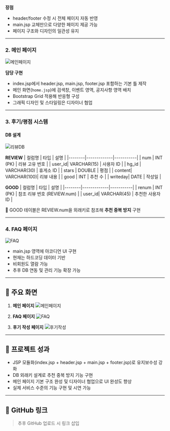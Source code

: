 
**장점**
- header/footer 수정 시 전체 페이지 자동 반영
- main.jsp 교체만으로 다양한 페이지 제공 가능
- 페이지 구조와 디자인의 일관성 유지

---

### 2. 메인 페이지
![메인페이지](./images/main.png)

**담당 구현**
- index.jsp에서 header.jsp, main.jsp, footer.jsp 포함하는 기본 틀 제작
- 메인 화면(`home.jsp`)에 검색창, 이벤트 영역, 공지사항 영역 배치
- Bootstrap Grid 적용해 반응형 구성
- 그래픽 디자인 및 스타일링은 디자이너 협업

---

### 3. 후기/평점 시스템

#### DB 설계
![리뷰DB](./images/review_db.png)

**REVIEW**
| 컬럼명  | 타입         | 설명       |
|--------|-------------|-----------|
| num    | INT (PK)    | 리뷰 고유 번호 |
| user_id| VARCHAR(15) | 사용자 ID |
| hg_id  | VARCHAR(30) | 휴게소 ID |
| stars  | DOUBLE      | 평점 |
| content| VARCHAR(100)| 리뷰 내용 |
| good   | INT         | 추천 수 |
| writeday| DATE       | 작성일 |

**GOOD**
| 컬럼명  | 타입         | 설명       |
|--------|-------------|-----------|
| renum  | INT (PK)    | 참조 리뷰 번호 (REVIEW.num) |
| user_id| VARCHAR(45) | 추천한 사용자 ID |

📌 GOOD 테이블은 REVIEW.num을 외래키로 참조해 **추천 중복 방지** 구현

---

### 4. FAQ 페이지
![FAQ](./images/faq.png)

- main.jsp 영역에 아코디언 UI 구현
- 현재는 하드코딩 데이터 기반
- 비회원도 열람 가능
- 추후 DB 연동 및 관리 기능 확장 가능

---

## 📸 주요 화면

1. **메인 페이지**
   ![메인페이지](./images/main.png)

2. **FAQ 페이지**
   ![FAQ](./images/faq.png)

3. **후기 작성 페이지**
   ![후기작성](./images/review_form.png)

---

## 🚀 프로젝트 성과
- JSP 모듈화(index.jsp + header.jsp + main.jsp + footer.jsp)로 유지보수성 강화
- DB 외래키 설계로 추천 중복 방지 기능 구현
- 메인 페이지 기본 구조 완성 및 디자이너 협업으로 UI 완성도 향상
- 실제 서비스 수준의 기능 구현 및 시연 가능

---

## 📂 GitHub 링크
> 추후 GitHub 업로드 시 링크 삽입
